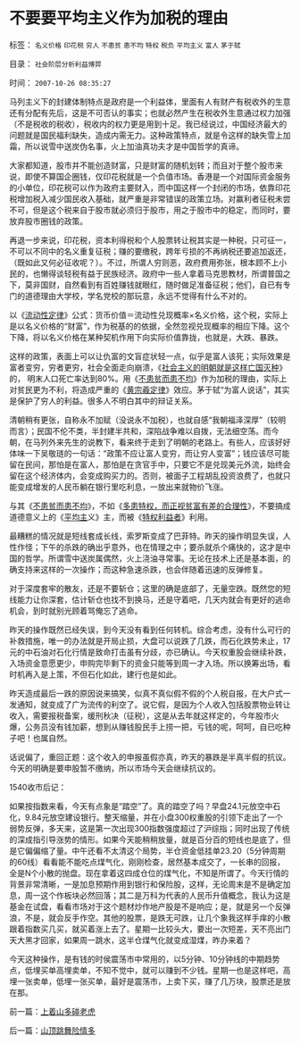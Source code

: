 # 不要要平均主义作为加税的理由

标签： `名义价格` `印花税` `穷人` `不患贫` `患不均` `特权` `税负` `平均主义` `富人` `茅于轼` 

目录： `社会阶层分析利益博羿`

时间： `2007-10-26 08:35:27`

马列主义下的封建体制特点是政府是一个利益体，里面有人有财产有税收外的生意还有分配有先后，这是不可否认的事实；也就必然产生在税收外生意通过权力加强（不是税收的税收），税收内的权力更是用到十足。我已经说过，中国经济最大的问题就是国民福利缺失，造成内需无力。这种政策特点，就是令这样的缺失雪上加霜，所以说雪中送炭伪名事，火上加油真功夫才是中国哲学的真谛。

大家都知道，股市并不能创造财富，只是财富的随机划转；而且对于整个股市来说，即使不算国企圈钱，仅印花税就是一个负值市场。香港是一个对国际资金服务的小单位，印花税可以作为政府主要财入，而中国这样一个封闭的市场，依靠印花税增加税入减少国民收入基础，就严重是非常错误的政策立场。对赢利者征税未尝不可，但是这个税来自于股市就必须归于股市，用之于股市中的稳定，而同时，要放弃股市圈钱的政策。

再退一步来说，印花税，资本利得税和个人股票转让税其实是一种税，只可征一，不可以不同中的名义重复征税；赚的要缴税，跨年亏损的不再纳税还要追加返还，（既如此又何必征收呢？）。不过，所谓人穷则恶，政府费用弥张，根本顾不上小民的，也懒得谈轻税有益于民族经济。政府中一些人拿着马克思教材，所谓普国之下，莫非国财，自然看到有百姓赚钱就眼红，随时做足准备征税；他们，自已有专门的道德理由大学校，学名党校的那玩意，永远不觉得有什么不对的。

以《[流动性定律](../../../2009/4/3/流动性定律，风险利润和不确定性.md)》公式：货币价值＝流动性兑现概率×名义价格，这个税，实际上是以名义价格的“财富”，作为税基的的依据，全然忽视兑现概率的相应下降。这个下降，将以名义价格在某种契机作用下向实际价值靠拢，也就是，大跌、暴跌。

这样的政策，表面上可以让仇富的文盲症状轻一点，似乎是富人该死；实际效果是富者变穷，穷者更穷，社会全面走向崩溃，《[社会主义的明朝就是这样亡国灭种](../../../2008/11/3/亡于内需不振！今天仍是明朝吗？.md)》的， 明末人口死亡率达到80%。用《[不患贫而患不均](../../../2009/2/7/“不患贫而患不均”是伪公平，是特权化，社会等级化.md)》作为加税的理由，实际上对贫民更为不利，将造成严重的《[黄宗羲定律](../../../2009/2/9/人权经济学之“黄宗羲定律”.md)》效应。茅于轼“为富人说话”，其实是保护了穷人的利益。很多人不明白其中的辩证关系。

清朝稍有更张，自称永不加赋（没说永不加税），也就自感“我朝福泽深厚”（较明而言）；民国不伦不类，半封建半共和，深陷战争难以自拨，无法细空荡。而今朝，在马列外来先生的说教下，看来终于走到了明朝的老路上。有些人，应该好好体味一下吴敬琏的一句话：“政策不应让富人变穷，而让穷人变富”；钱应该尽可能留在民间，那怕是在富人，那怕是在贪官手中，只要它不是兑现美元外流，始终会留在这个经济体内，会变成购买力的。否则，被面子工程胡乱投资浪费了，也就只能变成增发的人民币躺在银行里吃利息，一放出来就物价飞涨。

与其《[不患贫而患不均](../../../2009/2/7/“不患贫而患不均”是伪公平，是特权化，社会等级化.md)》，不如《[多患特权，而正视贫富有差的合理性](http://blog.sina.com.cn/s/blog_5563a64d0100bwh8.html)》，不要搞成道德意义上的《[平均主](../../../2009/1/29/平均主义、社会公平和效率，及社会利益博羿.md)义》主，而被《[特权利益者](../../../2009/7/15/特权卫士高尚道德情操背后的小小自私.md)》利用。

最糟糕的情况就是短线套成长线，索罗斯变成了巴菲特。昨天的操作明显失误，人性作怪；下午的杀跌的确出乎意外，也在情理之中；要杀就杀个痛快的，这才是中国的哲学。所谓雪中送炭属偶然，火上浇油寻常事。无论在技术上还是基本面，的确支持来这样的一次操作；而这种急速杀跌，也会伴随着迅速的反弹修复。

对于深度套牢的散友，还是不要斩仓；这里的确是底部了，无量空跌。既然您的短线能力让你深套，估计斩仓也找不到换马，还是守着吧，几天内就会有更好的逃命机会，到时就别光顾着骂俺忘了逃命。

昨天的操作既然已经失误，到今天没有看到任何转机。综合考虑，没有什么可行的补救措施，唯一的办法就是开局止损，大盘可以说跌了几跌，而石化跌势未止，17元的中石油对石化行情是致命打击虽有分歧，亦已确认。今天权重股会继续补跌，入场资金意愿更少，申购完毕剩下的资金只能等到周一才入场。所以换筹出场，看时机再入是上策，不但石化如此，建行也是如此。

昨天造成最后一跌的原因说来搞笑，似真不真似假不假的个人税自报，在大户式一发通知，就变成了广为流传的利空了。说它假，是因为个人收入包括股票物业转让收入，需要报税备案，缓刑秋决（征税），这是从去年就这样定的，今年股市火爆，公务员没有钱加薪，想到从赚钱股民手上捞一把，亏钱的呢，呵呵，自已吃种子吧！也属自然。

话说偏了，重回正题：这个收入的申报虽假亦真，昨天的暴跌是半真半假的抗议。今天的明确是要申股暂不缴纳，所以市场今天会继续抗议的。

1540收市后记：

如果按指数来看，今天有点象是“踏空”了。真的踏空了吗？早盘24.1元放空中石化，9.84元放空建设银行。整天缩量，并在小盘300权重股的引领下走出了一个弱势反弹，多天来，这是第一次出现300指数强度超过了沪综指；同时出现了传统的深成指引导涨势的情形。如果今天能稍稍放量，就是百分百的短线也是底了，但是它偏偏缩了量。中午还看不太清这个局势，半仓资金低挂单23.20（5分钟周期的60线）看看能不能吃点煤气化，刚刚检查，居然基本成交了，一长串的回报，全是N个小散的抛盘。现在拿着这四成仓位的煤气化，不知是所谓了。今天行情的背景非常清晰，一是加息预期作用到银行和保险股，这样，无论周末是不是确定加息，周一这个作板块必然回落；其二是万科为代表的人民币升值概念，我认为这是基金在试盘，看看市场对于这个题材炒作地产股是不是响应；是，就是另一个反弹浪，不是，就会反手作空。其他的股票，是跌无可跌，让几个象我这样手痒的小散跟着指数买几买，就买着涨上去了。星期一比较头大，要出一次短差，天不亮出门天大黑才回家，如果周一跳水，这半仓煤气化就变成湿煤，昨办来着？

今天这种操作，是有钱的时侯震荡市中常用的，以5分钟、10分钟线的中期趋势点，低埋买单高埋卖单，不知不觉中，就可以赚到不少钱。星期一也是这样吧，高埋一张卖单，低埋一张买单，最好是震荡市，上卖下买，赚了几万块，股票还是放在那。



前一篇：[上着山多碰老虎](../../../2007/10/25/上着山多碰老虎.md)

后一篇：[山顶跳舞险情多](../../../2007/10/26/山顶跳舞险情多.md)